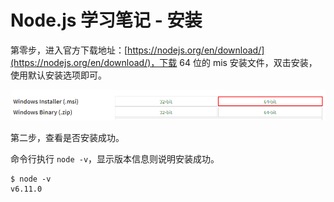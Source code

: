 # Node.js 学习笔记 - 安装

第零步，进入官方下载地址：[https://nodejs.org/en/download/](https://nodejs.org/en/download/)，下载 64 位的 mis 安装文件，双击安装，使用默认安装选项即可。

![](img/node-install-0.png)

第二步，查看是否安装成功。

命令行执行 `node -v`，显示版本信息则说明安装成功。

```text
$ node -v
v6.11.0
```












